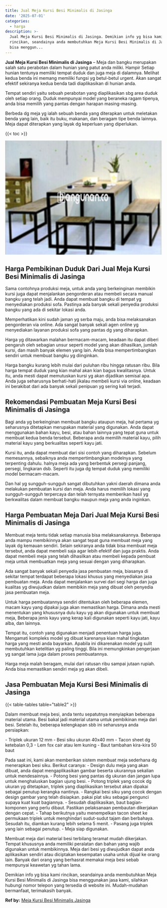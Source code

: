 ```yaml
---
title: Jual Meja Kursi Besi Minimalis di Jasinga
date: '2025-07-01'
categories:
  - harga
description: >-
  Jual Meja Kursi Besi Minimalis di Jasinga. Demikian info yg bisa kami
  rincikan, seandainya anda membutuhkan Meja Kursi Besi Minimalis di Jasinga
  bisa menggun...
---
```


**Jual Meja Kursi Besi Minimalis di Jasinga** – Meja dan bangku merupakan salah satu perabotan dalam hunian yang patut anda miliki. Hampir Setiap hunian tentunya memiliki tempat duduk dan juga meja di dalamnya. Melihat kedua benda ini memang memiliki fungsi yg betul-betul urgent. Akan sangat efektif sekiranya kedua benda tadi diaplikasikan di hunian anda.

Tempat sendiri yaitu sebuah perabotan yang diaplikasikan sbg area duduk oleh setiap orang. Duduk mempunyai model yang beraneka ragam tipenya, anda bisa memilih yang pantas dengan harapan masing-masing.

Berbeda dg meja yg ialah sebuah benda yang diterapkan untuk meletakan benda yang lain, baik itu buku, makanan, dan beragam tipe benda lainnya. Meja dapat diterapkan yang layak dg keperluan yang diperlukan.

{{< toc >}}

![Jual Meja Kursi Besi Minimalis di Jasinga](/images/jual-meja-besi-murah14.png)

## Harga Pembikinan Duduk Dari Jual Meja Kursi Besi Minimalis di Jasinga

Sama contohnya produksi meja, untuk anda yang berkeinginan membikin kursi juga dapat menjalankan pengorderan atau membeli secara manual bangku yang telah jadi. Anda dapat membuat bangku di tempat yg menyediakan produksi sofa. Pastinya ada banyak sekali penyedia produksi bangku yang ada di sekitar lokasi anda.

Memperhatikan kini sudah jaman yg serba maju, anda bisa melaksanakan pengorderan via online. Ada sangat banyak sekali agen online yg menyediakan layanan produksi sofa yang pantas dg yang diharapkan.

Harga yg ditawarkan malahan bermacam-macam, keadaan itu dapat diberi pengaruh oleh sebagian unsur seperti model yang akan dihasilkan, jumlah kursi, dan masih banyak elemen yang lain. Anda bisa mempertimbangkan sendiri untuk membuat bangku yg diinginkan.

Harga bangku kurang lebih mulai dari puluhan ribu hingga ratusan ribu. Bila harga tempat duduk yang kian mahal akan kian bagus kwalitasnya. Untuk itu, anda mesti dapat memutuskan kursi yg akan dijadikan semisal apa. Anda juga seharusnya berhati-hati jikalau membeli kursi via online, keadaan ini berakibat dari ada banyak sekali penipuan yg sering kali terjadi.

## Rekomendasi Pembuatan Meja Kursi Besi Minimalis di Jasinga

Bagi anda yg berkeinginan membuat bangku ataupun meja, hal pertama yg seharusnya ditetapkan merupakan material yang digunakan. Anda dapat menggunakan bahan kayu, besi, atau bahan lainnya yang tepat guna untuk membuat kedua benda tersebut. Beberapa anda memilih material kayu, pilih material kayu yang berkualitas seperti kayu jati.

Kursi itu, anda dapat membuat dari sisi contoh yang diharapkan. Sebelum memesannya, sebaiknya anda mempertimbangkan modelnya yang terpenting dahulu. halnya meja ada yang berbentuk persegi panjang, persegi, lingkaran dsb. Seperti itu juga dg tempat duduk yang memiliki model bermacam-macam.

Dan hal yg sungguh-sungguh sangat dibutuhkan yakni daerah dimana anda melakukan pembuatan kursi dan meja. Anda harus memilih lokasi yang sungguh-sungguh terpercaya dan telah ternyata memberikan hasil yg berkwalitas dalam membuat bangku maupun meja yang anda inginkan.

## Harga Pembuatan Meja Dari Jual Meja Kursi Besi Minimalis di Jasinga

Membuat meja tentu tidak setiap manusia bisa melaksanakannya. Beberapa anda mampu membikinnya akan sangat tepat guna membuat meja yang layak dg kemauan sendiri. Selain sekiranya anda tidak bisa membuat meja tersebut, anda dapat membeli saja agar lebih efektif dan juga praktis. Anda dapat membeli meja yang telah dihasilkan atau membeli kepada pembuat meja untuk membuatkan meja yang sesuai dengan yang diharapkan.

Ada sangat banyak sekali penyedia jasa pembuatan meja, biasanya di sekitar tempat terdapat beberapa lokasi khusus yang menyediakan jasa pembuatan meja. Anda dapat menjalankan survei dari segi harga dan juga kualitas yg diwujudkan dalam membikin meja yang dibuat oleh penyedia jasa pembuatan meja.

Untuk harga pembuatannya sendiri ditentukan oleh beberapa elemen, macam kayu yang dipakai juga akan memastikan harga. Dimana anda mesti menentukan yang khususnya dulu kayu yg akan digunakan untuk membuat meja, Beberapa jenis kayu yang kerap kali digunakan seperti kayu jati, kayu alba, dan lainnya.

Tempat itu, contoh yang digunakan menjadi penentuan harga juga. Mengamati kompleks model yg dibuat karenanya kian mahal tingkatan harga yang mesti anda bayarkan. Apabila ini dikarenakan model yg sulit membutuhkan ketelitian yg paling tinggi. Bila ini memungkinkan pengerjaan yg sangat lama juga dalam proses pembuatannya.

Harga meja malah beragam, mulai dari ratusan ribu sampai jutaan rupiah. Anda bisa memastikan sendiri meja yg akan dibeli.

## Jasa Pembuatan Meja Kursi Besi Minimalis di Jasinga

{{< table-tables table="table2" >}}

Dalam membuat meja besi, anda tentu sepatutnya menyiapkan beberapa material utama. Besi bakal jadi material utama untuk pembikinan meja dari besi. Setelah itu, beberapa kelengkapan sbb ini seharusnya anda persiapkan:

\- Triplek ukuran 12 mm - Besi siku ukuran 40x40 mm - Tacon sheet dg ketebalan 0,3 - Lem fox cair atau lem kuning - Baut tambahan kira-kira 50 baut

Pada saat ini, kami akan memberikan sistem membuat meja sederhana dg menerapkan besi siku. Berikut caranya: - Design dulu meja yang akan dibuat, anda dapat mengaplikasikan gambar beserta ukurannya sekalian untuk mendesainnya. - Potong besi yang pantas dg ukuran dan jangan lupa untuk menghaluskan bagian ujung besi. - Potong triplek yang cocok dg ukuran yg ditetapkan, triplek yang diaplikasikan tersebut akan dipakai sebagai penutup kerangka nantinya. - Rangkai besi siku yang cocok dengan design gambar yang telah disiapkan. pakai plat siku sebagai pengunci supaya kuat kuat bagiannya. - Sesudah diaplikasikan, baut bagian-komponen yang perlu dibaut. Pastikan pelaksanaan pembautan dikerjakan dengan cepat. - Tahap berikutnya yaitu menempelkan tacon sheet ke permukaan triplek untuk menghindari sudut-sudut tajam dan berbahaya. Sesudah itu, diamkan kurang lebih selama 5 menit. - Pasang juga triplek yang lain sebagai penutup. - Meja siap digunakan.

Membuat meja dari material besi terbilang teramat mudah dikerjakan. Tempat khususnya anda memiliki peralatan dan bahan yang wajib digunakan untuk membikinnya. Meja dari besi yg diwujudkan dapat anda aplikasikan sendiri atau diciptakan kesempatan usaha untuk dijual ke orang lain. Banyak dari orang yang berhasrat memakai meja besi sebab mempunyai keawetan yg tahan lama.

Demikian info yg bisa kami rincikan, seandainya anda membutuhkan Meja Kursi Besi Minimalis di Jasinga bisa menggunakan jasa kami, silahkan hubungi nomor telepon yang tersedia di website ini. Mudah-mudahan bermanfaat, terimakasih banyak.

**Ref by:** [Meja Kursi Besi Minimalis Jasinga](https://id.wikipedia.org/wiki/Meja)
